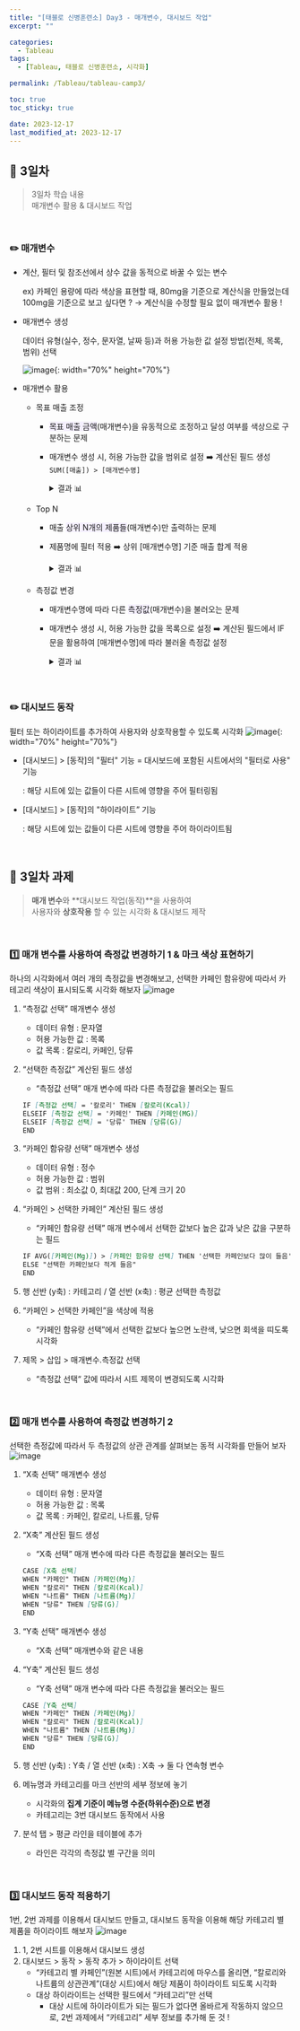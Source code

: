```yaml
---
title: "[태블로 신병훈련소] Day3 - 매개변수, 대시보드 작업"
excerpt: ""

categories:
  - Tableau
tags:
  - [Tableau, 태블로 신병훈련소, 시각화]

permalink: /Tableau/tableau-camp3/

toc: true
toc_sticky: true

date: 2023-12-17
last_modified_at: 2023-12-17
---
```


## 🏁 3일차

> 3일차 학습 내용\
매개변수 활용 & 대시보드 작업

<br>

### ✏️ 매개변수

- 계산, 필터 및 참조선에서 상수 값을 동적으로 바꿀 수 있는 변수
    
    ex) 카페인 용량에 따라 색상을 표현할 때, 80mg을 기준으로 계산식을 만들었는데 100mg을 기준으로 보고 싶다면 ? 
    → 계산식을 수정할 필요 없이 매개변수 활용 !
    

- 매개변수 생성
    
    데이터 유형(실수, 정수, 문자열, 날짜 등)과 허용 가능한 값 설정 방법(전체, 목록, 범위) 선택

    ![image](https://github.com/wonness/wonness.github.io/assets/141399098/1949ca35-456a-47a9-88c4-f9626fb37023){: width="70%" height="70%"}


- 매개변수 활용
    - 목표 매출 조정
        - <span style="background-color:#f5f0ff">목표 매출 금액</span>(매개변수)을 유동적으로 조정하고 달성 여부를 색상으로 구분하는 문제
        - 매개변수 생성 시, 허용 가능한 값을 범위로 설정 ➡️ 계산된 필드 생성 `SUM([매출]) > [매개변수명]`
          <details>
          <summary>결과 📊</summary>
          <div markdown="1">

          ![image](https://github.com/wonness/wonness.github.io/assets/141399098/ea6fe299-67e1-4f03-9020-433707b410bd)

          </div>
          </details>
            
    - Top N
        - 매출 <span style="background-color:#f5f0ff">상위 N개의 제품들</span>(매개변수)만 출력하는 문제
        - 제품명에 필터 적용 ➡️ 상위 [매개변수명] 기준 매출 합계 적용
          <details>
          <summary>결과 📊</summary>
          <div markdown="1">

          ![image](https://github.com/wonness/wonness.github.io/assets/141399098/28f7949c-f022-4ba0-befc-d8702ee69fa7)


          </div>
          </details>
            
    - 측정값 변경
        - 매개변수명에 따라 다른 <span style="background-color:#f5f0ff">측정값</span>(매개변수)을 불러오는 문제
        - 매개변수 생성 시, 허용 가능한 값을 목록으로 설정 ➡️ 계산된 필드에서 IF문을 활용하여 [매개변수명]에 따라 불러올 측정값 설정
          <details>
          <summary>결과 📊</summary>
          <div markdown="1">

          ![image](https://github.com/wonness/wonness.github.io/assets/141399098/b53b7bd4-012b-44b4-bb95-7be78df1aa13)



          </div>
          </details>

<br>

### ✏️ 대시보드 동작

필터 또는 하이라이트를 추가하여 사용자와 상호작용할 수 있도록 시각화
![image](https://github.com/wonness/wonness.github.io/assets/141399098/e88ba83a-33b5-4942-9126-d12482c00514){: width="70%" height="70%"}

- [대시보드] > [동작]의 "필터" 기능 = 대시보드에 포함된 시트에서의 "필터로 사용" 기능
  
    : 해당 시트에 있는 값들이 다른 시트에 영향을 주어 필터링됨
  
- [대시보드] > [동작]의 "하이라이트” 기능

    : 해당 시트에 있는 값들이 다른 시트에 영향을 주어 하이라이트됨

<br>

## 🏁 3일차 과제

> **매개 변수**와 **대시보드 작업(동작)**을 사용하여\
> 사용자와 **상호작용** 할 수 있는 시각화 & 대시보드 제작

<br>

### 1️⃣ **매개 변수를 사용하여 측정값 변경하기 1 & 마크 색상 표현하기**

하나의 시각화에서 여러 개의 측정값을 변경해보고, 선택한 카페인 함유량에 따라서 카테고리 색상이 표시되도록 시각화 해보자
![image](https://github.com/wonness/wonness.github.io/assets/141399098/444e796c-9cfe-44fb-a3ba-c30802ad3eff)

1. “측정값 선택” 매개변수 생성
    - 데이터 유형 : 문자열
    - 허용 가능한 값 : 목록
    - 값 목록 : 칼로리, 카페인, 당류

2. “선택한 측정값” 계산된 필드 생성
    - “측정값 선택” 매개 변수에 따라 다른 측정값을 불러오는 필드
    
    ```markdown
    IF [측정값 선택] = '칼로리' THEN [칼로리(Kcal)] 
    ELSEIF [측정값 선택] = '카페인' THEN [카페인(MG)]
    ELSEIF [측정값 선택] = '당류' THEN [당류(G)]
    END
    ```
    
3. “카페인 함유량 선택” 매개변수 생성
    - 데이터 유형 : 정수
    - 허용 가능한 값 : 범위
    - 값 범위 : 최소값 0, 최대값 200, 단계 크기 20

4. “카페인 > 선택한 카페인” 계산된 필드 생성
    - “카페인 함유량 선택” 매개 변수에서 선택한 값보다 높은 값과 낮은 값을 구분하는 필드
    
    ```markdown
    IF AVG([카페인(Mg)]) > [카페인 함유량 선택] THEN '선택한 카페인보다 많이 들음'
    ELSE "선택한 카페인보다 적게 들음"
    END
    ```
    
5. 행 선반 (y축) : 카테고리 / 열 선반 (x축) : 평균 선택한 측정값

6. “카페인 > 선택한 카페인”을 색상에 적용
    - “카페인 함유량 선택”에서 선택한 값보다 높으면 노란색, 낮으면 회색을 띠도록 시각화

7. 제목 > 삽입 > 매개변수.측정값 선택
    - “측정값 선택“ 값에 따라서 시트 제목이 변경되도록 시각화

<br>

### 2️⃣ **매개 변수를 사용하여 측정값 변경하기 2**

선택한 측정값에 따라서 두 측정값의 상관 관계를 살펴보는 동적 시각화를 만들어 보자
![image](https://github.com/wonness/wonness.github.io/assets/141399098/4c257082-579d-40b4-9f7e-0b50ed8e920a)

1. “X축 선택” 매개변수 생성
    - 데이터 유형 : 문자열
    - 허용 가능한 값 : 목록
    - 값 목록 : 카페인, 칼로리, 나트륨, 당류
2. “X축” 계산된 필드 생성
    - “X축 선택” 매개 변수에 따라 다른 측정값을 불러오는 필드
    
    ```markdown
    CASE [X축 선택]
    WHEN "카페인" THEN [카페인(Mg)]
    WHEN "칼로리" THEN [칼로리(Kcal)]
    WHEN "나트륨" THEN [나트륨(Mg)]
    WHEN "당류" THEN [당류(G)]
    END
    ```
    
3. “Y축 선택” 매개변수 생성
    - “X축 선택” 매개변수와 같은 내용
4. “Y축” 계산된 필드 생성
    - “Y축 선택” 매개 변수에 따라 다른 측정값을 불러오는 필드
    
    ```markdown
    CASE [Y축 선택]
    WHEN "카페인" THEN [카페인(Mg)]
    WHEN "칼로리" THEN [칼로리(Kcal)]
    WHEN "나트륨" THEN [나트륨(Mg)]
    WHEN "당류" THEN [당류(G)]
    END
    ```
    
5. 행 선반 (y축) : Y축 / 열 선반 (x축) : X축 → 둘 다 연속형 변수
6. 메뉴명과 카테고리를 마크 선반의 세부 정보에 놓기
    - 시각화의 **집계 기준이 메뉴명 수준(하위수준)으로 변경**
    - 카테고리는 3번 대시보드 동작에서 사용
7. 분석 탭 > 평균 라인을 테이블에 추가
    - 라인은 각각의 측정값 별 구간을 의미

<br>

### 3️⃣ 대시보드 동작 적용하기

1번, 2번 과제를 이용해서 대시보드 만들고, 대시보드 동작을 이용해 해당 카테고리 별 제품을 하이라이트 해보자
![image](https://github.com/wonness/wonness.github.io/assets/141399098/ff2bb6b8-a26b-48b6-8186-7a6f7dcaf307)

1. 1, 2번 시트를 이용해서 대시보드 생성
2. 대시보드 > 동작 > 동작 추가 > 하이라이트 선택
    - “카테고리 별 카페인”(원본 시트)에서 카테고리에 마우스를 올리면, “칼로리와 나트륨의 상관관계”(대상 시트)에서 해당 제품이 하이라이트 되도록 시각화
    - 대상 하이라이트는 선택한 필드에서 “카테고리”만 선택
        - 대상 시트에 하이라이트가 되는 필드가 없다면 올바르게 작동하지 않으므로, 2번 과제에서 “카테고리” 세부 정보를 추가해 둔 것 !

<br>
